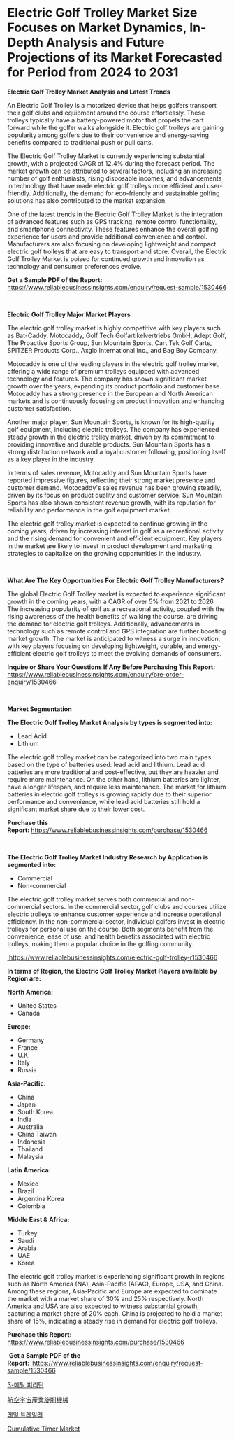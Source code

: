<p><h1>Electric Golf Trolley Market Size Focuses on Market Dynamics, In-Depth Analysis and Future Projections of its Market Forecasted for Period from 2024 to 2031</h1></p><p><strong>Electric Golf Trolley Market Analysis and Latest Trends</strong></p>
<p><p>An Electric Golf Trolley is a motorized device that helps golfers transport their golf clubs and equipment around the course effortlessly. These trolleys typically have a battery-powered motor that propels the cart forward while the golfer walks alongside it. Electric golf trolleys are gaining popularity among golfers due to their convenience and energy-saving benefits compared to traditional push or pull carts.</p><p>The Electric Golf Trolley Market is currently experiencing substantial growth, with a projected CAGR of 12.4% during the forecast period. The market growth can be attributed to several factors, including an increasing number of golf enthusiasts, rising disposable incomes, and advancements in technology that have made electric golf trolleys more efficient and user-friendly. Additionally, the demand for eco-friendly and sustainable golfing solutions has also contributed to the market expansion.</p><p>One of the latest trends in the Electric Golf Trolley Market is the integration of advanced features such as GPS tracking, remote control functionality, and smartphone connectivity. These features enhance the overall golfing experience for users and provide additional convenience and control. Manufacturers are also focusing on developing lightweight and compact electric golf trolleys that are easy to transport and store. Overall, the Electric Golf Trolley Market is poised for continued growth and innovation as technology and consumer preferences evolve.</p></p>
<p><strong>Get a Sample PDF of the Report:&nbsp;</strong> <a href="https://www.reliablebusinessinsights.com/enquiry/request-sample/1530466">https://www.reliablebusinessinsights.com/enquiry/request-sample/1530466</a></p>
<p>&nbsp;</p>
<p><strong>Electric Golf Trolley Major Market Players</strong></p>
<p><p>The electric golf trolley market is highly competitive with key players such as Bat-Caddy, Motocaddy, Golf Tech Golfartikelvertriebs GmbH, Adept Golf, The Proactive Sports Group, Sun Mountain Sports, Cart Tek Golf Carts, SPITZER Products Corp., Axglo International Inc., and Bag Boy Company.</p><p>Motocaddy is one of the leading players in the electric golf trolley market, offering a wide range of premium trolleys equipped with advanced technology and features. The company has shown significant market growth over the years, expanding its product portfolio and customer base. Motocaddy has a strong presence in the European and North American markets and is continuously focusing on product innovation and enhancing customer satisfaction.</p><p>Another major player, Sun Mountain Sports, is known for its high-quality golf equipment, including electric trolleys. The company has experienced steady growth in the electric trolley market, driven by its commitment to providing innovative and durable products. Sun Mountain Sports has a strong distribution network and a loyal customer following, positioning itself as a key player in the industry.</p><p>In terms of sales revenue, Motocaddy and Sun Mountain Sports have reported impressive figures, reflecting their strong market presence and customer demand. Motocaddy's sales revenue has been growing steadily, driven by its focus on product quality and customer service. Sun Mountain Sports has also shown consistent revenue growth, with its reputation for reliability and performance in the golf equipment market.</p><p>The electric golf trolley market is expected to continue growing in the coming years, driven by increasing interest in golf as a recreational activity and the rising demand for convenient and efficient equipment. Key players in the market are likely to invest in product development and marketing strategies to capitalize on the growing opportunities in the industry.</p></p>
<p>&nbsp;</p>
<p><strong>What Are The Key Opportunities For Electric Golf Trolley Manufacturers?</strong></p>
<p><p>The global Electric Golf Trolley market is expected to experience significant growth in the coming years, with a CAGR of over 5% from 2021 to 2026. The increasing popularity of golf as a recreational activity, coupled with the rising awareness of the health benefits of walking the course, are driving the demand for electric golf trolleys. Additionally, advancements in technology such as remote control and GPS integration are further boosting market growth. The market is anticipated to witness a surge in innovation, with key players focusing on developing lightweight, durable, and energy-efficient electric golf trolleys to meet the evolving demands of consumers.</p></p>
<p><strong>Inquire or Share Your Questions If Any Before Purchasing This Report:</strong> <a href="https://www.reliablebusinessinsights.com/enquiry/pre-order-enquiry/1530466">https://www.reliablebusinessinsights.com/enquiry/pre-order-enquiry/1530466</a></p>
<p>&nbsp;</p>
<p><strong>Market Segmentation</strong></p>
<p><strong>The Electric Golf Trolley Market Analysis by types is segmented into:</strong></p>
<p><ul><li>Lead Acid</li><li>Lithium</li></ul></p>
<p><p>The electric golf trolley market can be categorized into two main types based on the type of batteries used: lead acid and lithium. Lead acid batteries are more traditional and cost-effective, but they are heavier and require more maintenance. On the other hand, lithium batteries are lighter, have a longer lifespan, and require less maintenance. The market for lithium batteries in electric golf trolleys is growing rapidly due to their superior performance and convenience, while lead acid batteries still hold a significant market share due to their lower cost.</p></p>
<p><strong>Purchase this Report:&nbsp;</strong><a href="https://www.reliablebusinessinsights.com/purchase/1530466">https://www.reliablebusinessinsights.com/purchase/1530466</a></p>
<p>&nbsp;</p>
<p><strong>The Electric Golf Trolley Market Industry Research by Application is segmented into:</strong></p>
<p><ul><li>Commercial</li><li>Non-commercial</li></ul></p>
<p><p>The electric golf trolley market serves both commercial and non-commercial sectors. In the commercial sector, golf clubs and courses utilize electric trolleys to enhance customer experience and increase operational efficiency. In the non-commercial sector, individual golfers invest in electric trolleys for personal use on the course. Both segments benefit from the convenience, ease of use, and health benefits associated with electric trolleys, making them a popular choice in the golfing community.</p></p>
<p><a href="https://www.reliablebusinessinsights.com/electric-golf-trolley-r1530466">&nbsp;https://www.reliablebusinessinsights.com/electric-golf-trolley-r1530466</a></p>
<p><strong>In terms of Region, the Electric Golf Trolley Market Players available by Region are:</strong></p>
<p>
    <p> <strong> North America: </strong>
        <ul>
            <li>United States</li>
            <li>Canada</li>
        </ul>
        </p> 
    <p> <strong> Europe: </strong>
        <ul>
            <li>Germany</li>
            <li>France</li>
            <li>U.K.</li>
            <li>Italy</li>
            <li>Russia</li>
        </ul>
        </p> 
    <p> <strong> Asia-Pacific: </strong>
        <ul>
            <li>China</li>
            <li>Japan</li>
            <li>South Korea</li>
            <li>India</li>
            <li>Australia</li>
            <li>China Taiwan</li>
            <li>Indonesia</li>
            <li>Thailand</li>
            <li>Malaysia</li>
        </ul>
        </p> 
    <p> <strong> Latin America: </strong>
        <ul>
            <li>Mexico</li>
            <li>Brazil</li>
            <li>Argentina Korea</li>
            <li>Colombia</li>
        </ul>
        </p> 
    <p> <strong> Middle East & Africa: </strong>
        <ul>
            <li>Turkey</li>
            <li>Saudi</li>
            <li>Arabia</li>
            <li>UAE</li>
            <li>Korea</li>
        </ul>
    </p>
    </p>
<p><p>The electric golf trolley market is experiencing significant growth in regions such as North America (NA), Asia-Pacific (APAC), Europe, USA, and China. Among these regions, Asia-Pacific and Europe are expected to dominate the market with a market share of 30% and 25% respectively. North America and USA are also expected to witness substantial growth, capturing a market share of 20% each. China is projected to hold a market share of 15%, indicating a steady rise in demand for electric golf trolleys.</p></p>
<p><strong>Purchase this Report: </strong><a href="https://www.reliablebusinessinsights.com/purchase/1530466">https://www.reliablebusinessinsights.com/purchase/1530466</a></p>
<p>&nbsp;<strong>Get a Sample PDF of the Report:&nbsp;&nbsp;</strong><a href="https://www.reliablebusinessinsights.com/enquiry/request-sample/1530466">https://www.reliablebusinessinsights.com/enquiry/request-sample/1530466</a></p>
<p><strong></strong></p>
<p><p><a href="https://github.com/BrettWeberrt8767765/Market-Research-Report-List-2/blob/main/3340201148504.md">3-메틸 피리딘</a></p><p><a href="https://github.com/ddwcuskozol07187/Market-Research-Report-List-2/blob/main/7411009140625.md">航空宇宙産業旋削機械</a></p><p><a href="https://medium.com/@sybleferry/2024%EB%85%84%EB%B6%80%ED%84%B0-2031%EB%85%84%EA%B9%8C%EC%A7%80%EC%9D%98-%EA%B8%80%EB%A1%9C%EB%B2%8C-%EC%B2%A0%EB%8F%84-%ED%8A%B8%EB%A0%88%EC%9D%BC%EB%9F%AC-%EC%8B%9C%EC%9E%A5-%EA%B8%B0%ED%9A%8C%EC%99%80-%EC%98%88%EC%B8%A1-0a52ab1a1d4b">레일 트레일러</a></p><p><a href="https://github.com/haleemasakdiya1/Market-Research-Report-List-1/blob/main/cumulative-timer-market.md">Cumulative Timer Market</a></p></p>